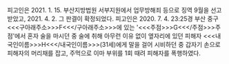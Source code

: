 피고인은 2021. 1. 15. 부산지방법원 서부지원에서 업무방해죄 등으로 징역 9월을 선고받았고, 2021. 4. 2. 그 판결이 확정되었다.
피고인은 2020. 7. 4. 23:25경 부산 중구 <<<구아래주소>>>F<<</구아래주소>>>에 있는 '<<<주점>>>G<<</주점>>>주점'에서 혼자 술을 마시던 중 술에 취해 아무런 이유 없이 옆자리에 있던 피해자 <<<내국인이름>>>H<<</내국인이름>>>(31세)에게 말을 걸어 시비하던 중 갑자기 손으로 피해자의 머리채를 잡고, 주먹으로 이마 부위를 1회 때려 피해자를 폭행하였다.